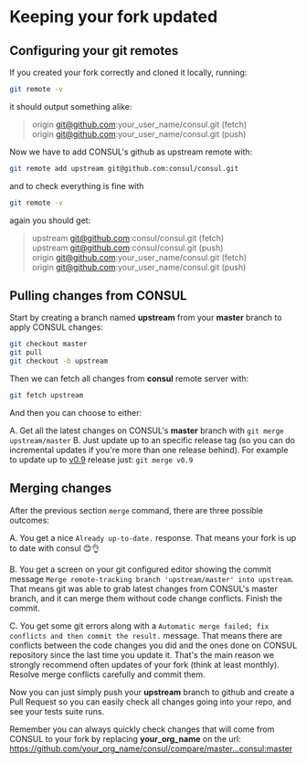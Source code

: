 # Keeping your fork updated

## Configuring your git remotes

If you created your fork correctly and cloned it locally, running:
```bash
git remote -v
```

it should output something alike:

> origin  git@github.com:your_user_name/consul.git (fetch)<br/>
> origin  git@github.com:your_user_name/consul.git (push)

Now we have to add CONSUL's github as upstream remote with:

```bash
git remote add upstream git@github.com:consul/consul.git
```

and to check everything is fine with

```bash
git remote -v
```

again you should get:

> upstream  git@github.com:consul/consul.git (fetch)<br/>
> upstream  git@github.com:consul/consul.git (push)<br/>
> origin  git@github.com:your_user_name/consul.git (fetch)<br/>
> origin  git@github.com:your_user_name/consul.git (push)

## Pulling changes from CONSUL

Start by creating a branch named **upstream** from your **master** branch to apply CONSUL changes:

```bash
git checkout master
git pull
git checkout -b upstream
```

Then we can fetch all changes from **consul** remote server with:
```bash
git fetch upstream
```

And then you can choose to either:

A. Get all the latest changes on CONSUL's **master** branch with `git merge upstream/master`
B. Just update up to an specific release tag (so you can do incremental updates if you're more than one release behind). For example to update up to [v0.9](https://github.com/consul/consul/releases/tag/v0.9) release just: `git merge v0.9`

## Merging changes

After the previous section `merge` command, there are three possible outcomes:

A. You get a nice `Already up-to-date.` response. That means your fork is up to date with consul 😊👌

B. You get a screen on your git configured editor showing the commit message `Merge remote-tracking branch 'upstream/master' into upstream`. That means git was able to grab latest changes from CONSUL's master branch, and it can merge them without code change conflicts. Finish the commit.

C. You get some git errors along with a `Automatic merge failed; fix conflicts and then commit the result.` message. That means there are conflicts between the code changes you did and the ones done on CONSUL repository since the last time you update it. That's the main reason we strongly recommend often updates of your fork (think at least monthly). Resolve merge conflicts carefully and commit them.

Now you can just simply push your **upstream** branch to github and create a Pull Request so you can easily check all changes going into your repo, and see your tests suite runs.

Remember you can always quickly check changes that will come from CONSUL to your fork by replacing **your_org_name** on the url: https://github.com/your_org_name/consul/compare/master...consul:master
